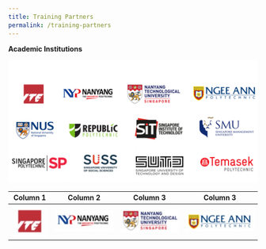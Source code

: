 ```yaml
---
title: Training Partners
permalink: /training-partners
---
```

**Academic Institutions**

![Alt text for image on Isomer site](/images/AICAC.png)



| Column 1 | Column 2 | Column 3 |Column 3 |
| -------- | -------- | -------- |-------- |
| <a href="https://www.ite.edu.sg"><img src="/images/ITE%20Logo.jpg" alt="NYP logo"></a>| ![Alt text for image on Isomer site](/images/NYP%20Logo.jpg)    | ![Alt text for image on Isomer site](/images/NTU%20Logo.jpg)  |![Alt text for image on Isomer site](/images/NP%20Logo.jpg)   |